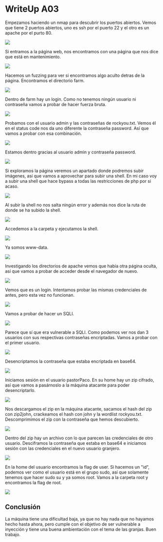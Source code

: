 # WriteUp A03

Empezamos haciendo un nmap para descubrir los puertos abiertos. Vemos que tiene 2 puertos abiertos, uno es ssh por el puerto 22 y el otro es un apache por el purto 80.

![](/Documentacion/Feedback/Grupo2/img_A03/2024-04-09_16-50.png)

Si entramos a la página web, nos encontramos con una página que nos dice que está en mantenimiento.

![](/Documentacion/Feedback/Grupo2/img_A03/2024-04-09_16-51.png)

Hacemos un fuzzing para ver si encontramos algo aculto detras de la página. Encontramos el directorio farm.

![](/Documentacion/Feedback/Grupo2/img_A03/2024-04-09_16-53.png)

Dentro de farm hay un login. Como no tenemos ningún usuario ni contraseña vamos a probar de hacer fuerza bruta.

![](/Documentacion/Feedback/Grupo2/img_A03/2024-04-09_16-53_1.png)

Probamos con el usuario admin y las contraseñas de rockyou.txt. Vemos él en el status code nos da uno diferente la contraseña password. Así que vamos a probar con esa combinación.

![](/Documentacion/Feedback/Grupo2/img_A03/2024-04-09_17-07.png)

Estamos dentro gracias al usuario admin y contraseña password.

![](/Documentacion/Feedback/Grupo2/img_A03/2024-04-09_17-08.png)

Si exploramos la página veremos un apartado donde podremos subir imágenes, así que vamos a aprovechar para subir una shell. En mi caso voy a subir una shell que hace bypass a todas las restricciones de php por si acaso.

![](/Documentacion/Feedback/Grupo2/img_A03/2024-04-09_17-09.png)

Al subir la shell no nos salta ningún error y además nos dice la ruta de donde se ha subido la shell.

![](/Documentacion/Feedback/Grupo2/img_A03/2024-04-09_17-12.png)

Accedemos a la carpeta y ejecutamos la shell.

![](/Documentacion/Feedback/Grupo2/img_A03/2024-04-09_17-12_1.png)

Ya somos www-data.

![](/Documentacion/Feedback/Grupo2/img_A03/2024-04-09_17-13.png)

Investigando los directorios de apache vemos que había otra página oculta, así que vamos a probar de acceder desde el navegador de nuevo.

![](/Documentacion/Feedback/Grupo2/img_A03/2024-04-09_17-14.png)

Vemos que es un login. Intentamos probar las mismas credenciales de antes, pero esta vez no funcionan.

![](/Documentacion/Feedback/Grupo2/img_A03/2024-04-09_17-15.png)

Vamos a probar de hacer un SQLI.

![](/Documentacion/Feedback/Grupo2/img_A03/2024-04-09_17-15_1.png)

Parece que sí que era vulnerable a SQLI. Como podemos ver nos dan 3 usuarios con sus respectivas contraseñas encriptadas. Vamos a probar con el primer usuario.

![](/Documentacion/Feedback/Grupo2/img_A03/2024-04-09_17-17.png)

Desencriptamos la contraseña que estaba encriptada en base64.

![](/Documentacion/Feedback/Grupo2/img_A03/2024-04-09_17-18.png)

Iniciamos sesión en el usuario pastorPaco. En su home hay un zip cifrado, así que vamos a pasárnoslo a la máquina atacante para poder desencriptarlo.

![](/Documentacion/Feedback/Grupo2/img_A03/2024-04-09_17-21.png)

Nos descargamos el zip en la máquina atacante, sacamos el hash del zip con zip2john, crackeamos el hash con john y la wordlist rockyou.txt. Descomprimimos el zip con la contraseña que hemos descubierto.

![](/Documentacion/Feedback/Grupo2/img_A03/2024-04-09_17-23.png)

Dentro del zip hay un archivo con lo que parecen las credenciales de otro usuario. Desciframos la contraseña que estaba en base64 e iniciamos sesión con las credenciales en el nuevo usuario granjero.

![](/Documentacion/Feedback/Grupo2/img_A03/2024-04-09_17-24.png)

En la home del usuario encontramos la flag de user. Si hacemos un "id", podemos ver como el usuario está en el grupo sudo, así que solamente tenemos que hacer sudo su y ya somos root. Vamos a la carpeta root y encontramos la flag de root.

![](/Documentacion/Feedback/Grupo2/img_A03/2024-04-09_17-28.png)

## Conclusión

La máquina tiene una dificultad baja, ya que no hay nada que no hayamos hecho hasta ahora, pero cumple con el objetivo de ser vulnerable a inyección y tiene una buena ambientación con el tema de las granjas. Buen trabajo.
